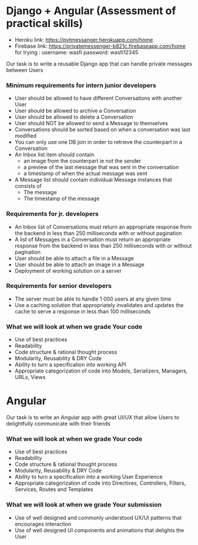 # Django + Angular (Assessment of practical skills)
* Heroku link: https://pvtmessanger.herokuapp.com/home
* Firebase link: https://privatemessenger-b821c.firebaseapp.com/home
for trying : username: wasfi
             password: wasfi12345

Our task is to write a reusable Django app that can handle private messages between Users

### Minimum requirements for intern junior developers

* User should be allowed to have different Conversations with another User
* User should be allowed to archive a Conversation
* User should be allowed to delete a Conversation
* User should NOT be allowed to send a Message to themselves
* Conversations should be sorted based on when a conversation was last modified
* You can only use one DB join in order to retrieve the counterpart in a Conversation
* An Inbox list item should contain
  * an image from the counterpart ie not the sender
  * a preview of the last message that was sent in the conversation
  * a timestamp of when the actual message was sent
* A Message list should contain individual Message instances that consists of
  * The message
  * The timestamp of the message

### Requirements for jr. developers

* An Inbox list of Conversations must return an appropriate response from the backend in less than 250 milliseconds with or without pagination
* A list of Messages in a Conversation must return an appropriate response from the backend in less than 250 milliseconds with or without pagination
* User should be able to attach a file in a Message
* User should be able to attach an image in a Message
* Deployment of working solution on a server

### Requirements for senior developers

* The server must be able to handle 1 000 users at any given time
* Use a caching solution that appropriately invalidates and updates the cache to serve a response in less than 100 milliseconds

### What we will look at when we grade Your code
* Use of best practices
* Readability
* Code structure & rational thought process
* Modularity, Reusability & DRY Code
* Ability to turn a specification into working API
* Appropriate categorization of code into Models, Serializers, Managers, URLs, Views

# Angular

Our task is to write an Angular app with great UI/UX that allow Users to delightfully communicate with their friends

### What we will look at when we grade Your code
* Use of best practices
* Readability
* Code structure & rational thought process
* Modularity, Reusability & DRY Code
* Ability to turn a specification into a working User Experience
* Appropriate categorization of code into Directives, Controllers, Filters, Services, Routes and Templates

### What we will look at when we grade Your submission
* Use of well designed and commonly understood UX/UI patterns that encourages interaction
* Use of well designed UI components and animations that delights the User
